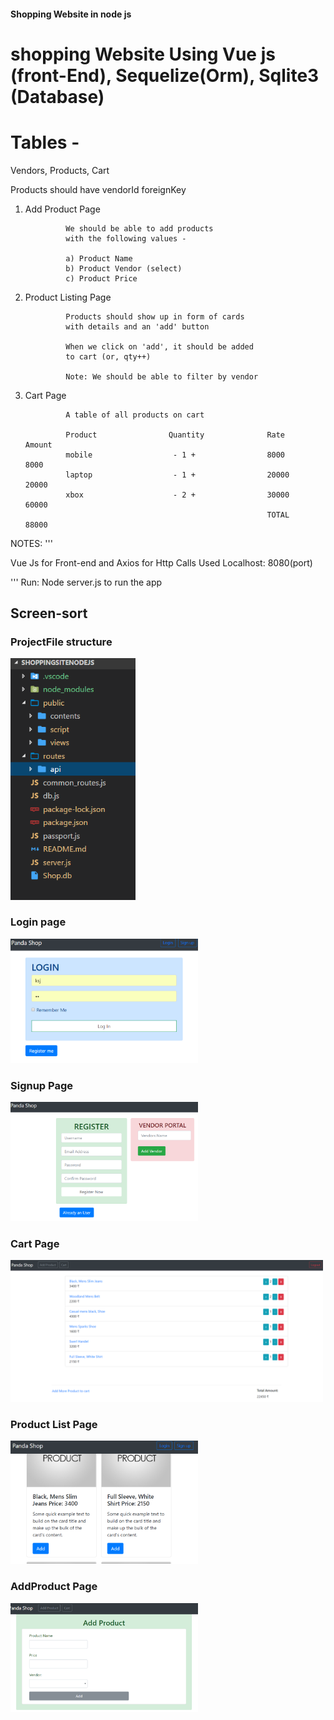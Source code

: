 #### Shopping Website in node js

# shopping Website Using Vue js (front-End), Sequelize(Orm), Sqlite3 (Database)

# Tables - 

Vendors, Products, Cart

Products should have vendorId foreignKey

1. Add Product Page

                We should be able to add products
                with the following values - 
                
                a) Product Name
                b) Product Vendor (select)
                c) Product Price

2. Product Listing Page

                Products should show up in form of cards
                with details and an 'add' button

                When we click on 'add', it should be added
                to cart (or, qty++)

                Note: We should be able to filter by vendor

3. Cart Page
                
                A table of all products on cart

                Product                Quantity              Rate       Amount
                mobile                  - 1 +                8000        8000
                laptop                  - 1 +                20000       20000
                xbox                    - 2 +                30000       60000
                                                             TOTAL       88000


NOTES:
'''

Vue Js for Front-end and Axios for Http Calls 
Used Localhost: 8080(port)

'''
Run: Node server.js to run the app

##  Screen-sort


### ProjectFile structure
<img src="./screenshots/project_structure.png" width="200px">

### Login page
<img src="./screenshots/loginpage.png" width="300px">

### Signup Page
<img src="./screenshots/signup_vendor.png" width="300px">


### Cart Page
<img src="./screenshots/cart_page.png" width="500px">

### Product List Page
<img src="./screenshots/productlist.png" width="300px">

### AddProduct Page
<img src="./screenshots/addproduct.png" width="300px">



 


